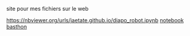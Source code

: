 site pour mes fichiers sur le web

<https://nbviewer.org/urls/jaetate.github.io/diapo_robot.ipynb>
[notebook basthon](https://notebook.basthon.fr/?ipynb=eJy1VM1uEzEQfhXHFZcoZFtC1Wq1zYkKIVHUA-qBBkXe3cmuW_8s9iwhRHkPbkjceu0r5IV4BMabH5ITSUq1Wskz9oy_-eYbT3kGSnke3065BhS5QMHjKfdK5uBLO14bQ5xUwOOFwWezThO58mrh7nM7NrzDva1dFnxJ1U88OmuKflhK4_tJedJ_D8zZ1CK7vOkxJUwGtUsi2kii5ki0jBkYxtjAJBkYBEdmInXBvMsuBrxErHwcRbIr07Sb2ej87NPVN_M9enf19uXJ6flx964qBpyNZY7lxenxCyYUUtxqm7ZS63Jw5CMjJI_W94SPzzq7EjJyotAUuzMnoPsfbO0JkrLGs69hXTnwzf2sNkt6MlGJVAHLgSGFG3CdsM6lkwWdA2x2pKN1q9VKIkq7B-rd23h0xK4X6ARKa1heLwD-ozV3gnAgdAuJZZ12pY2kFgX4KMAh72jdnrN92_MsZQZpbtcJLAP2pQZWQY1sJIhqppbibQQbsGyI_A14ApnTKeqNtgFuvKHmw9iqq6dxtYHv40JFT8eElOf_oQoK3sR0KKoRJToc1XMNfLt9iWF-kRVu_osEJUhViDS58wc1f8is1sKQ1H7__PG4-bfbB3cH1Crr1iu4Jx2fO1t03ANpR_kKsmDl0ldKTIZG6FDk9QRLmpgeFU4PelETDvJWjZd8y1MLu9fQZtKRdVogj1__NYZaGut4_Gr2B6mYS68)

